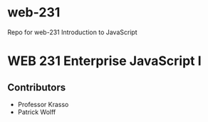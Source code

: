 # web-231
Repo for web-231 Introduction to JavaScript

<h1>WEB 231 Enterprise JavaScript I</h1>

<h2>Contributors</h2>
<ul>
  <li>Professor Krasso</li>
  <li>Patrick Wolff</li>
</ul>
